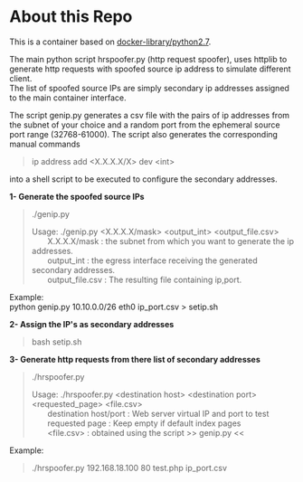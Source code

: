 # About this Repo

This is a container based on [docker-library/python2.7](https://github.com/docker-library/python).

The main python script hrspoofer.py (http request spoofer), uses httplib to generate http requests with spoofed source ip address to simulate different client.  
The list of spoofed source IPs are simply secondary ip addresses assigned to the main container interface.

The script genip.py  generates a csv file with the pairs of ip addresses from the subnet of your choice and a random port from the ephemeral source port range (32768-61000). The script also generates the corresponding manual commands  

> ip address add \<X.X.X.X/X\> dev \<int\>

into a shell script to be executed to configure the secondary addresses.

**1- Generate the spoofed source IPs**

> ./genip.py   
>  
>  Usage: ./genip.py \<X.X.X.X/mask\> \<output_int\> \<output_file.csv\>  
>&nbsp;&nbsp;&nbsp;&nbsp;&nbsp;&nbsp;&nbsp;X.X.X.X/mask          : the subnet from which you want to generate the ip addresses.  
>&nbsp;&nbsp;&nbsp;&nbsp;&nbsp;&nbsp;&nbsp;output_int        : the egress interface receiving the generated secondary addresses.  
>&nbsp;&nbsp;&nbsp;&nbsp;&nbsp;&nbsp;&nbsp;output_file.csv   : The resulting file containing ip,port.  

Example:  
python genip.py 10.10.0.0/26 eth0 ip_port.csv > setip.sh

**2- Assign the IP's as secondary addresses**  
> bash setip.sh


**3- Generate http requests from there list of secondary addresses**
> ./hrspoofer.py   
>    
> Usage: ./hrspoofer.py \<destination host\> \<destination port\> \<requested_page\> \<file.csv\>  
>&nbsp;&nbsp;&nbsp;&nbsp;&nbsp;&nbsp;&nbsp;destination host/port  : Web server virtual IP and port to test  
>&nbsp;&nbsp;&nbsp;&nbsp;&nbsp;&nbsp;&nbsp;requested page         : Keep empty if default index pages  
>&nbsp;&nbsp;&nbsp;&nbsp;&nbsp;&nbsp;&nbsp;\<file.csv\>           : obtained using the script \>\>  genip.py \<\<   

Example:
> ./hrspoofer.py 192.168.18.100 80 test.php ip_port.csv 

